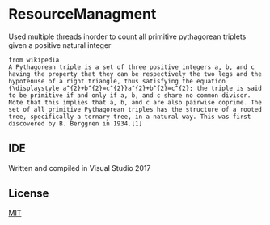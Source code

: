 # ResourceManagment
Used multiple threads inorder to count all primitive pythagorean triplets given a positive natural integer

```
from wikipedia
A Pythagorean triple is a set of three positive integers a, b, and c having the property that they can be respectively the two legs and the hypotenuse of a right triangle, thus satisfying the equation {\displaystyle a^{2}+b^{2}=c^{2}}a^{2}+b^{2}=c^{2}; the triple is said to be primitive if and only if a, b, and c share no common divisor. Note that this implies that a, b, and c are also pairwise coprime. The set of all primitive Pythagorean triples has the structure of a rooted tree, specifically a ternary tree, in a natural way. This was first discovered by B. Berggren in 1934.[1]
```

## IDE
Written and compiled in Visual Studio 2017

## License
[MIT](https://choosealicense.com/licenses/mit/)
